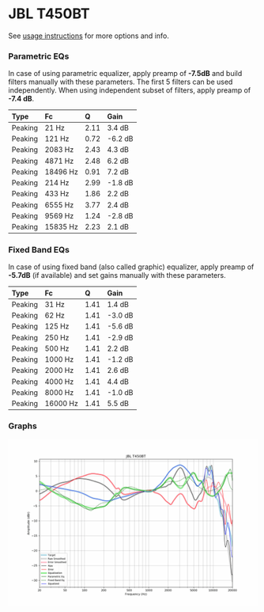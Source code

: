 # JBL T450BT
See [usage instructions](https://github.com/jaakkopasanen/AutoEq#usage) for more options and info.

### Parametric EQs
In case of using parametric equalizer, apply preamp of **-7.5dB** and build filters manually
with these parameters. The first 5 filters can be used independently.
When using independent subset of filters, apply preamp of **-7.4 dB**.

| Type    | Fc       |    Q | Gain    |
|:--------|:---------|:-----|:--------|
| Peaking | 21 Hz    | 2.11 | 3.4 dB  |
| Peaking | 121 Hz   | 0.72 | -6.2 dB |
| Peaking | 2083 Hz  | 2.43 | 4.3 dB  |
| Peaking | 4871 Hz  | 2.48 | 6.2 dB  |
| Peaking | 18496 Hz | 0.91 | 7.2 dB  |
| Peaking | 214 Hz   | 2.99 | -1.8 dB |
| Peaking | 433 Hz   | 1.86 | 2.2 dB  |
| Peaking | 6555 Hz  | 3.77 | 2.4 dB  |
| Peaking | 9569 Hz  | 1.24 | -2.8 dB |
| Peaking | 15835 Hz | 2.23 | 2.1 dB  |

### Fixed Band EQs
In case of using fixed band (also called graphic) equalizer, apply preamp of **-5.7dB**
(if available) and set gains manually with these parameters.

| Type    | Fc       |    Q | Gain    |
|:--------|:---------|:-----|:--------|
| Peaking | 31 Hz    | 1.41 | 1.4 dB  |
| Peaking | 62 Hz    | 1.41 | -3.0 dB |
| Peaking | 125 Hz   | 1.41 | -5.6 dB |
| Peaking | 250 Hz   | 1.41 | -2.9 dB |
| Peaking | 500 Hz   | 1.41 | 2.2 dB  |
| Peaking | 1000 Hz  | 1.41 | -1.2 dB |
| Peaking | 2000 Hz  | 1.41 | 2.6 dB  |
| Peaking | 4000 Hz  | 1.41 | 4.4 dB  |
| Peaking | 8000 Hz  | 1.41 | -1.0 dB |
| Peaking | 16000 Hz | 1.41 | 5.5 dB  |

### Graphs
![](./JBL%20T450BT.png)